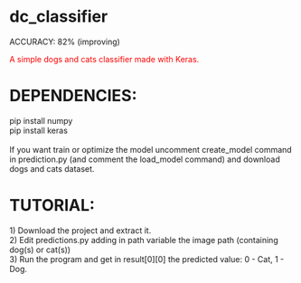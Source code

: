 # dc_classifier
ACCURACY: 82% (improving)<br>
<p style="color:red">A simple dogs and cats classifier made with Keras.</p>

<h1>DEPENDENCIES:</h1>
pip install numpy<br>
pip install keras<br>
<br>
If you want train or optimize the model uncomment create_model command in prediction.py (and comment the load_model command) and download dogs and cats dataset.


<h1>TUTORIAL:</h1>
1) Download the project and extract it.<br>
2) Edit predictions.py adding in path variable the image path (containing dog(s) or cat(s))<br>
3) Run the program and get in result[0][0] the predicted value: 0 - Cat, 1 - Dog.
